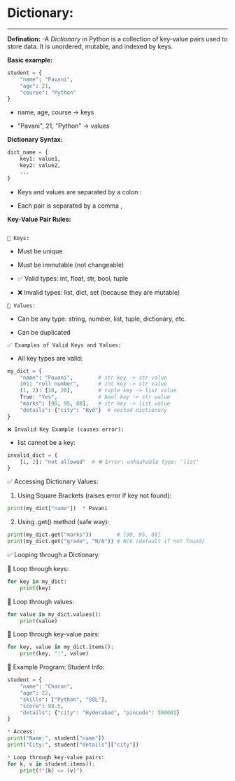 # Dictionary:

---

**Defination:**
-A *Dictionary* in Python is a collection of key-value pairs used to store data. It is unordered, mutable, and indexed by keys.

**Basic example:**
```python
student = {
    "name": "Pavani",
    "age": 21,
    "course": "Python"
}
```
* name, age, course → keys

* "Pavani", 21, "Python" → values
  
**Dictionary Syntax:**
```python
dict_name = {
    key1: value1,
    key2: value2,
    ...
}
```
* Keys and values are separated by a colon :

* Each pair is separated by a comma ,

**Key-Value Pair Rules:**
```

🔷 Keys:
```
* Must be unique

* Must be immutable (not changeable)

* ✅ Valid types: int, float, str, bool, tuple

* ❌ Invalid types: list, dict, set (because they are mutable)

```
🔷 Values:
```
* Can be any type: string, number, list, tuple, dictionary, etc.

* Can be duplicated
```
✅ Examples of Valid Keys and Values:
```
* All key types are valid:
```python
my_dict = {
    "name": "Pavani",        # str key -> str value
    101: "roll number",      # int key -> str value
    (1, 2): [10, 20],        # tuple key -> list value
    True: "Yes",             # bool key -> str value
    "marks": [90, 95, 88],   # str key -> list value
    "details": {"city": "Hyd"}  # nested dictionary
}
```
```
❌ Invalid Key Example (causes error):
```
* list cannot be a key:
```python
invalid_dict = {
    [1, 2]: "not allowed"  # ❌ Error: unhashable type: 'list'
}
```
✅ Accessing Dictionary Values:

1. Using Square Brackets (raises error if key not found):

```python
print(my_dict["name"])  * Pavani
```
2. Using .get() method (safe way):

```python
print(my_dict.get("marks"))        # [90, 95, 88]
print(my_dict.get("grade", "N/A")) # N/A (default if not found)
```
✅ Looping through a Dictionary:

🔹 Loop through keys:
```python
for key in my_dict:
    print(key)
```
🔹 Loop through values:
```python
for value in my_dict.values():
    print(value)
```
🔹 Loop through key-value pairs:
```python
for key, value in my_dict.items():
    print(key, ":", value)
```
🧪 Example Program: Student Info:
```python
student = {
    "name": "Charan",
    "age": 22,
    "skills": ["Python", "SQL"],
    "score": 88.5,
    "details": {"city": "Hyderabad", "pincode": 500001}
}

* Access:
print("Name:", student["name"])
print("City:", student["details"]["city"])

* Loop through key-value pairs:
for k, v in student.items():
    print(f"{k} => {v}")
```
